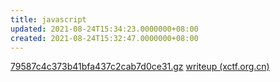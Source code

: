```yaml
---
title: javascript
updated: 2021-08-24T15:34:23.0000000+08:00
created: 2021-08-24T15:32:47.0000000+08:00
---
```


[79587c4c373b41bfa437c2cab7d0ce31.gz](../../../../resources/79587c4c373b41bfa437c2cab7d0ce31.gz)
[writeup (xctf.org.cn)](https://adworld.xctf.org.cn/task/writeup?type=reverse&id=4708&number=4&grade=1&page=3)
